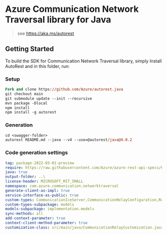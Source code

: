 # Azure Communication Network Traversal library for Java

> see https://aka.ms/autorest
## Getting Started

To build the SDK for Communication Network Traversal library, simply Install AutoRest and in this folder, run:

### Setup
```ps
Fork and clone https://github.com/Azure/autorest.java
git checkout main
git submodule update --init --recursive
mvn package -Dlocal
npm install
npm install -g autorest
```

### Generation

```ps
cd <swagger-folder>
autorest README.md --java --v4 --use=@autorest/java@4.0.2
```

### Code generation settings
``` yaml
tag: package-2022-03-01-preview
require: https://raw.githubusercontent.com/Azure/azure-rest-api-specs/6282e522ef78366170de518e76b8adb0e27563a2/specification/communication/data-plane/NetworkTraversal/readme.md
java: true
output-folder: ..\
license-header: MICROSOFT_MIT_SMALL
namespace: com.azure.communication.networktraversal
generate-client-as-impl: true
service-interface-as-public: true
custom-types: CommunicationIceServer,CommunicationRelayConfiguration,RouteType
custom-types-subpackage: models
models-subpackage: implementation.models
sync-methods: all
add-context-parameter: true
context-client-method-parameter: true
customization-class: src/main/java/CommunicationRelayCustomization.java
```
